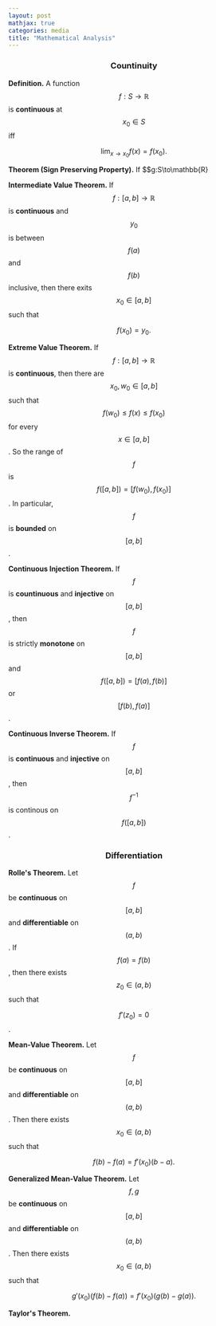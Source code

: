```yaml
---
layout: post
mathjax: true
categories: media
title: "Mathematical Analysis"
---
```


### <center>Countinuity</center>
**Definition.** A function $$f:S\to\mathbb{R}$$ is **continuous** at $$x_0\in S$$ iff 

$$\lim_{x\to x_0}f(x)=f(x_0).$$

**Theorem (Sign Preserving Property).** If $$g:S\to\mathbb{R}

**Intermediate Value Theorem.** If $$f:[a,b]\to\mathbb{R}$$ is **continuous** and $$y_0$$ is between $$f(a)$$ and $$f(b)$$ inclusive, then there exits $$x_0\in[a,b]$$ such that 

$$f(x_0)=y_0.$$

**Extreme Value Theorem.** If $$f:[a,b]\to\mathbb{R}$$ is **continuous**, then there are $$x_0,w_0\in[a,b]$$ such that $$f(w_0)\leq f(x)\leq f(x_0)$$ for every $$x\in[a,b]$$. So the range of $$f$$ is $$f([a,b])=[f(w_0),f(x_0)]$$. In particular, $$f$$ is **bounded** on $$[a,b]$$.

**Continuous Injection Theorem.** If $$f$$ is **countinuous** and **injective** on $$[a,b]$$, then $$f$$ is strictly **monotone** on $$[a,b]$$ and $$f([a,b])=[f(a),f(b)]$$ or $$[f(b),f(a)]$$.

**Continuous Inverse Theorem.** If $$f$$ is **continuous** and **injective** on $$[a,b]$$, then $$f^{-1}$$ is continous on $$f([a,b])$$.


### <center>Differentiation</center>
**Rolle's Theorem.** Let $$f$$ be **continuous** on $$[a,b]$$ and **differentiable** on $$(a,b)$$. If $$f(a)=f(b)$$, then there exists $$z_0\in(a,b)$$ such that 

$$f'(z_0)=0$$.

**Mean-Value Theorem.** Let $$f$$ be **continuous** on $$[a,b]$$ and **differentiable** on $$(a,b)$$. Then there exists $$x_0\in(a,b)$$ such that

$$f(b)-f(a)=f'(x_0)(b-a).$$

**Generalized Mean-Value Theorem.** Let $$f,g$$ be **continuous** on $$[a,b]$$ and **differentiable** on $$(a,b)$$. Then there exists $$x_0\in(a,b)$$ such that

$$g'(x_0)(f(b)-f(a))=f'(x_0)(g(b)-g(a)).$$

**Taylor's Theorem.** 
